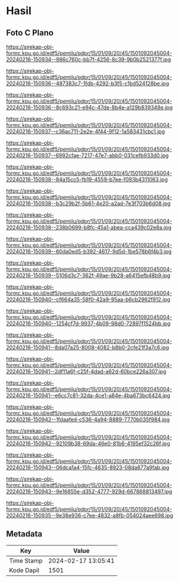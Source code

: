 # Hasil

## Foto C Plano

https://sirekap-obj-formc.kpu.go.id/edf5/pemilu/pdpr/15/01/09/20/45/1501092045004-20240216-150934--986c760c-bb7f-4256-8c39-9b0b2521377f.jpg

https://sirekap-obj-formc.kpu.go.id/edf5/pemilu/pdpr/15/01/09/20/45/1501092045004-20240216-150936--487383c7-1fdb-4292-b3f5-c1bd524128be.jpg

https://sirekap-obj-formc.kpu.go.id/edf5/pemilu/pdpr/15/01/09/20/45/1501092045004-20240216-150936--8c693c21-e94c-47de-8b4e-a129b839348e.jpg

https://sirekap-obj-formc.kpu.go.id/edf5/pemilu/pdpr/15/01/09/20/45/1501092045004-20240216-150937--c36ac711-2e2e-4f44-9f12-1a583431cbc1.jpg

https://sirekap-obj-formc.kpu.go.id/edf5/pemilu/pdpr/15/01/09/20/45/1501092045004-20240216-150937--6992cfae-7217-47e7-abb0-031cefb933d0.jpg

https://sirekap-obj-formc.kpu.go.id/edf5/pemilu/pdpr/15/01/09/20/45/1501092045004-20240216-150938--84a15cc5-fb19-4559-b7ee-f093b4311063.jpg

https://sirekap-obj-formc.kpu.go.id/edf5/pemilu/pdpr/15/01/09/20/45/1501092045004-20240216-150938--b3c29b2f-5b61-4e20-a2ad-7e3f703b6d08.jpg

https://sirekap-obj-formc.kpu.go.id/edf5/pemilu/pdpr/15/01/09/20/45/1501092045004-20240216-150938--238b0699-b8fc-45a1-abea-cca439c02e8a.jpg

https://sirekap-obj-formc.kpu.go.id/edf5/pemilu/pdpr/15/01/09/20/45/1501092045004-20240216-150939--60da0ed5-b392-4617-9d5d-1be578b6f4b3.jpg

https://sirekap-obj-formc.kpu.go.id/edf5/pemilu/pdpr/15/01/09/20/45/1501092045004-20240216-150939--5106d3c7-362f-49ae-9b28-a6415efb48b9.jpg

https://sirekap-obj-formc.kpu.go.id/edf5/pemilu/pdpr/15/01/09/20/45/1501092045004-20240216-150940--cf664a35-58f0-42a9-95aa-b6cb2962f912.jpg

https://sirekap-obj-formc.kpu.go.id/edf5/pemilu/pdpr/15/01/09/20/45/1501092045004-20240216-150940--1254cf7d-9937-4b09-98d0-72897f1524bb.jpg

https://sirekap-obj-formc.kpu.go.id/edf5/pemilu/pdpr/15/01/09/20/45/1501092045004-20240216-150941--8da07a25-8008-4082-b8b0-2cfe21f3a7c6.jpg

https://sirekap-obj-formc.kpu.go.id/edf5/pemilu/pdpr/15/01/09/20/45/1501092045004-20240216-150941--2df11a6f-c25f-4dad-a62d-60bce226a307.jpg

https://sirekap-obj-formc.kpu.go.id/edf5/pemilu/pdpr/15/01/09/20/45/1501092045004-20240216-150941--e6cc7c81-32da-4ce1-a84e-4ba673bc6424.jpg

https://sirekap-obj-formc.kpu.go.id/edf5/pemilu/pdpr/15/01/09/20/45/1501092045004-20240216-150942--1fdaafed-c536-4a94-8889-7770b035f984.jpg

https://sirekap-obj-formc.kpu.go.id/edf5/pemilu/pdpr/15/01/09/20/45/1501092045004-20240216-150942--92109b38-69da-46e0-81b6-4195ef32c26f.jpg

https://sirekap-obj-formc.kpu.go.id/edf5/pemilu/pdpr/15/01/09/20/45/1501092045004-20240216-150943--06dca1a4-15fc-4635-8923-08da877a9fab.jpg

https://sirekap-obj-formc.kpu.go.id/edf5/pemilu/pdpr/15/01/09/20/45/1501092045004-20240216-150943--9e16855e-d352-4777-929d-667868813497.jpg

https://sirekap-obj-formc.kpu.go.id/edf5/pemilu/pdpr/15/01/09/20/45/1501092045004-20240216-150935--9e38e936-c7ee-4832-a8fb-054024aee698.jpg


## Metadata

| Key        | Value               |
| ---------- | ------------------- |
| Time Stamp | 2024-02-17 13:05:41 |
| Kode Dapil | 1501                |



